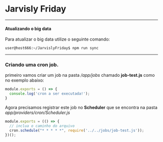 # Jarvisly Friday
---

#### Atualizando o big data

Para atualizar o big data utilize o seguinte comando:
```console 
user@host666:~/JarvislyFriday$ npm run sync
```

---
### Criando uma cron job.

primeiro vamos criar um job na pasta */app/jobs* chamado **job-test.js** como no exemplo abaixo:

```javascript
module.exports = () => {
  console.log('cron a ser executada!');
}
```

Agora precisamos registrar este job no **Scheduler** que se encontra na pasta *app/providers/cron/Scheduler.js*

```javascript
module.exports = (() => {
  // inclua o caminho do arquivo
  cron.schedule("* * * * *", require('../../jobs/job-test.js'));
})();
```
